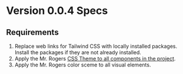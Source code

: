 # Version 0.0.4 Specs

## Requirements
1. Replace web links for Tailwind CSS with locally installed packages. Install the packages if they are not already installed.
2. Apply the Mr. Rogers [CSS Theme to all components in the project](storytime-web/src/app/mr-rogers-theme.css).
3. Apply the Mr. Rogers color sceme to all visual elements.